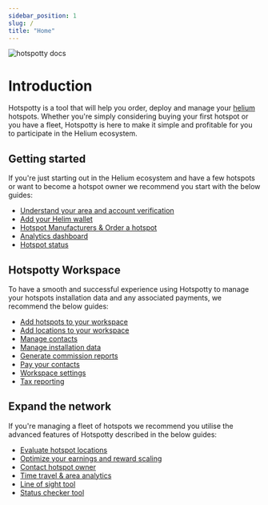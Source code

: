 ```yaml
---
sidebar_position: 1
slug: /
title: "Home"
---
```


![hotspotty docs](/img/hotspotty_docs.png)

# Introduction

Hotspotty is a tool that will help you order, deploy and manage your [helium](https://www.helium.com/) hotspots. Whether you're simply considering buying your first hotspot or you have a fleet, Hotspotty is here to make it simple and profitable for you to participate in the Helium ecosystem.

## Getting started

If you're just starting out in the Helium ecosystem and have a few hotspots or want to become a hotspot owner we recommend you start with the below guides:

- [Understand your area and account verification](./getting-started/understand-your-area-and-account-verification.md)
- [Add your Helim wallet](./getting-started/add-your-helium-wallet.md)
- [Hotspot Manufacturers & Order a hotspot](./getting-started/order-a-hotspot.md)
- [Analytics dashboard](./getting-started/analytics-dashboard.md)
- [Hotspot status](./getting-started/hotspot-status.md)

## Hotspotty Workspace

To have a smooth and successful experience using Hotspotty to manage your hotspots installation data and any associated payments, we recommend the below guides:

- [Add hotspots to your workspace](./hotspotty-workspace/add-hotspot)
- [Add locations to your workspace](./hotspotty-workspace/manage-locations)
- [Manage contacts](./hotspotty-workspace/manage-contacts)
- [Manage installation data](./hotspotty-workspace/manage-installation-data)
- [Generate commission reports](./hotspotty-workspace/generate-commission-reports)
- [Pay your contacts](./hotspotty-workspace/pay-your-contacts)
- [Workspace settings](./hotspotty-workspace/settings)
- [Tax reporting](./hotspotty-workspace/tax-reporting)

## Expand the network

If you're managing a fleet of hotspots we recommend you utilise the advanced features of Hotspotty described in the below guides:

- [Evaluate hotspot locations](./expand-the-network/evaluate-hotspot-locations.md)
- [Optimize your earnings and reward scaling](./expand-the-network/optimize-your-earnings-and-reward-scaling.md)
- [Contact hotspot owner](./expand-the-network/contact-hotspot-owner.md)
- [Time travel & area analytics](./expand-the-network/time-travel.md)
- [Line of sight tool](./expand-the-network/line-of-sight.md)
- [Status checker tool](./expand-the-network/status-checker.md)
